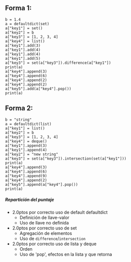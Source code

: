 ## Forma 1:
```
b = 1.4
a = defaultdict(set)
a["key1"] = set()
a["key2"] = b
a["key3"] = [1, 2, 3, 4]
a["key4"] = list()
a["key1"].add(3)
a["key1"].add(4)
a["key1"].add(4)
a["key1"].add(5)
a["key3"] = set(a["key3"]).difference(a["key1"])
print(a)
a["key4"].append(3)
a["key4"].append(6)
a["key4"].append(2)
a["key4"].append(2)
a["key5"].add(a["key4"].pop())
print(a)
```

## Forma 2:
```
b = "string"
a = defaultdict(list)
a["key1"] = list()
a["key2"] = b
a["key3"] = [1, 2, 3, 4]
a["key4"] = deque()
a["key1"].append(3)
a["key1"].append(4)
a["key2"] = "new string"
a["key3"] = set(a["key3"]).intersection(set(a["key1"]))
print(a)
a["key4"].append(3)
a["key4"].append(6)
a["key4"].append(9)
a["key4"].append(2)
a["key5"].append(a["key4"].pop())
print(a)
```
##### Repartición del puntaje
* 2.0ptos por correcto uso de default defaultdict
  * Definición de llave-valor
  * Uso de llave no definida
* 2.0ptos por correcto uso de set
  * Agregación de elementos
  * Uso de ```difference```/```intersection```
* 2.0ptos por correcto uso de lista y deque
  * Orden
  * Uso de 'pop', efectos en la lista y que retorna

